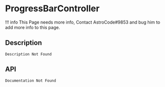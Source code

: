# ProgressBarController

!!! info
    This Page needs more info, Contact AstroCode#9853 and bug him to add more info to this page.

## Description

    Description Not Found

## API

    Documentation Not Found

